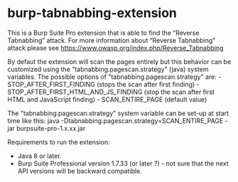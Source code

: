 # burp-tabnabbing-extension
This is a Burp Suite Pro extension that is able to find the “Reverse Tabnabbing” attack.
For more information about “Reverse Tabnabbing” attack please see https://www.owasp.org/index.php/Reverse_Tabnabbing

By defaut the extension will scan the pages entirely but this behavior can be customized using the
"tabnabbing.pagescan.strategy" (java) system variables.
The possible options of "tabnabbing.pagescan.strategy" are:
     - STOP_AFTER_FIRST_FINDING (stops the scan after first finding)
     - STOP_AFTER_FIRST_HTML_AND_JS_FINDING (stop the scan after first HTML and JavaScript finding)
     - SCAN_ENTIRE_PAGE (default value)
     
 The "tabnabbing.pagescan.strategy" system variable can be set-up at start time like this:
 java  -Dtabnabbing.pagescan.strategy=SCAN_ENTIRE_PAGE -jar burpsuite-pro-1.x.xx.jar
 
 
 Requirements to run the extension:
  * Java 8 or later.
  * Burp Suite Professional version 1.7.33 (or later ?) - not sure that the next API
    versions will be backward compatible.
 
